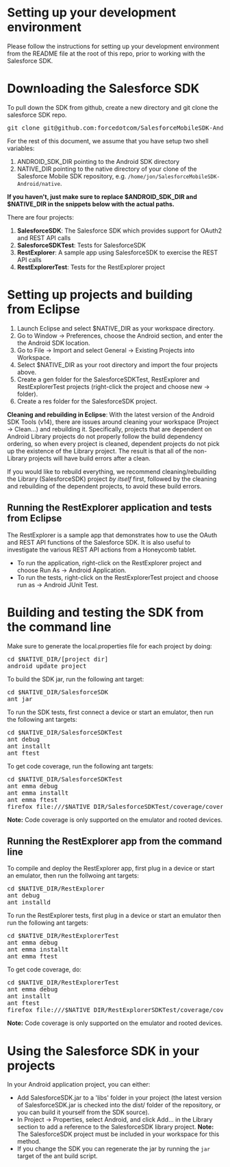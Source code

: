 # Setting up your development environment

Please follow the instructions for setting up your development environment from the README file
at the root of this repo, prior to working with the Salesforce SDK.

# Downloading the Salesforce SDK

To pull down the SDK from github, create a new directory and git clone the salesforce SDK repo.
<pre>
git clone git@github.com:forcedotcom/SalesforceMobileSDK-Android-dev.git
</pre>

For the rest of this document, we assume that you have setup two shell variables:
1. ANDROID_SDK_DIR pointing to the Android SDK directory	
2. NATIVE_DIR pointing to the native directory of your clone of the Salesforce Mobile SDK repository, e.g. `/home/jon/SalesforceMobileSDK-Android/native`.	

<b>If you haven't, just make sure to replace $ANDROID_SDK_DIR and $NATIVE_DIR in the snippets below with the actual paths.</b>

There are four projects:
1. <b>SalesforceSDK</b>: The Salesforce SDK which provides support for OAuth2 and REST API calls
2. <b>SalesforceSDKTest</b>: Tests for SalesforceSDK
3. <b>RestExplorer</b>: A sample app using SalesforceSDK to exercise the REST API calls
4. <b>RestExplorerTest</b>: Tests for the RestExplorer project

# Setting up projects and building from Eclipse

1. Launch Eclipse and select $NATIVE_DIR as your workspace directory.
2. Go to Window -> Preferences, choose the Android section, and enter the the Android SDK location.
3. Go to File -> Import and select General -> Existing Projects into Workspace.
4. Select $NATIVE_DIR as your root directory and import the four projects above.
5. Create a gen folder for the SalesforceSDKTest, RestExplorer and RestExplorerTest projects (right-click the project and choose new -> folder).
6. Create a res folder for the SalesforceSDK project.

**Cleaning and rebuilding in Eclipse**: With the latest version of the Android SDK Tools (v14), there are issues around cleaning your workspace
(Project -> Clean...) and rebuilding it.  Specifically, projects that are dependent on Android Library projects do not properly follow
the build dependency ordering, so when every project is cleaned, dependent projects do not pick up the existence of the Library project.  The
result is that all of the non-Library projects will have build errors after a clean.

If you would like to rebuild everything, we recommend cleaning/rebuilding the Library (SalesforceSDK) project *by itself* first, followed by
the cleaning and rebuilding of the dependent projects, to avoid these build errors.

## Running the RestExplorer application and tests from Eclipse

The RestExplorer is a sample app that demonstrates how to use the OAuth and REST API functions of the Salesforce SDK. It is also useful to investigate the various REST API actions from a Honeycomb tablet.

* To run the application, right-click on the RestExplorer project and choose Run As -> Android Application.
* To run the tests, right-click on the RestExplorerTest project and choose run as -> Android JUnit Test.

# Building and testing the SDK from the command line

Make sure to generate the local.properties file for each project by doing:
<pre>
cd $NATIVE_DIR/[project dir]
android update project
</pre>

To build the SDK jar, run the following ant target:
<pre>
cd $NATIVE_DIR/SalesforceSDK
ant jar
</pre>

To run the SDK tests, first connect a device or start an emulator, then run the following ant targets:
<pre>
cd $NATIVE_DIR/SalesforceSDKTest
ant debug 
ant installt 
ant ftest
</pre>

To get code coverage, run the following ant targets:
<pre>
cd $NATIVE_DIR/SalesforceSDKTest
ant emma debug 
ant emma installt 
ant emma ftest
firefox file:///$NATIVE_DIR/SalesforceSDKTest/coverage/coverage.html
</pre>
**Note:** Code coverage is only supported on the emulator and rooted devices.

## Running the RestExplorer app from the command line

To compile and deploy the RestExplorer app, first plug in a device or start an emulator, then run the follwoing ant targets:
<pre>
cd $NATIVE_DIR/RestExplorer
ant debug 
ant installd
</pre>

To run the RestExplorer tests, first plug in a device or start an emulator then run the following ant targets:
<pre>
cd $NATIVE_DIR/RestExplorerTest
ant emma debug 
ant emma installt 
ant emma ftest
</pre>


To get code coverage, do:
<pre>
cd $NATIVE_DIR/RestExplorerTest
ant emma debug 
ant installt 
ant ftest
firefox file:///$NATIVE_DIR/RestExplorerSDKTest/coverage/coverage.html
</pre>
**Note:** Code coverage is only supported on the emulator and rooted devices.

# Using the Salesforce SDK in your projects

In your Android application project, you can either:
* Add SalesforceSDK.jar to a 'libs' folder in your project (the latest version of SalesforceSDK.jar is checked into the dist/ folder of the repository, or you can build it yourself from the SDK source).
* In Project -> Properties, select Android, and click Add... in the Library section to add a reference to the SalesforceSDK library project.  **Note:** The SalesforceSDK project must be included in your workspace for this method.
* If you change the SDK you can regenerate the jar by running the `jar` target of the ant build script.

